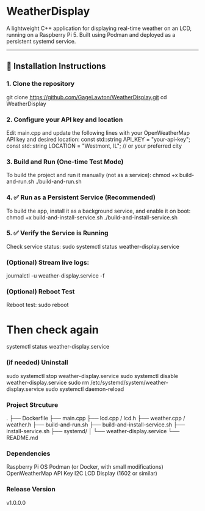 # WeatherDisplay

A lightweight C++ application for displaying real-time weather on an LCD, running on a Raspberry Pi 5. Built using Podman and deployed as a persistent systemd service.

---

## 🔧 Installation Instructions

### 1. Clone the repository
git clone https://github.com/GageLawton/WeatherDisplay.git
cd WeatherDisplay

### 2. Configure your API key and location
Edit main.cpp and update the following lines with your OpenWeatherMap API key and desired location:
const std::string API_KEY = "your-api-key";
const std::string LOCATION = "Westmont, IL";  // or your preferred city

### 3. Build and Run (One-time Test Mode)
To build the project and run it manually (not as a service):
chmod +x build-and-run.sh
./build-and-run.sh

### 4. ✅ Run as a Persistent Service (Recommended)
To build the app, install it as a background service, and enable it on boot:
chmod +x build-and-install-service.sh
./build-and-install-service.sh

### 5. ✅ Verify the Service is Running
Check service status:
sudo systemctl status weather-display.service

### (Optional) Stream live logs:
journalctl -u weather-display.service -f

### (Optional) Reboot Test
Reboot test:
sudo reboot
# Then check again
systemctl status weather-display.service

### (if needed) Uninstall 
sudo systemctl stop weather-display.service
sudo systemctl disable weather-display.service
sudo rm /etc/systemd/system/weather-display.service
sudo systemctl daemon-reload

### Project Strcuture
.
├── Dockerfile
├── main.cpp
├── lcd.cpp / lcd.h
├── weather.cpp / weather.h
├── build-and-run.sh
├── build-and-install-service.sh
├── install-service.sh
├── systemd/
│   └── weather-display.service
└── README.md

### Dependencies
Raspberry Pi OS
Podman (or Docker, with small modifications)
OpenWeatherMap API Key
I2C LCD Display (1602 or similar)

### Release Version
v1.0.0.0